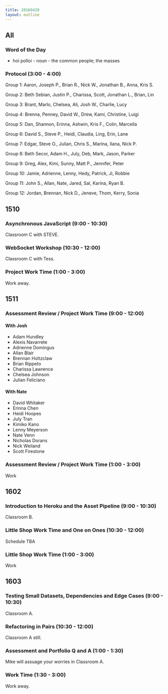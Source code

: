 ```yaml
---
title: 20160420
layout: outline
---
```


## All

### Word of the Day
* hoi polloi - noun - the common people; the masses

### Protocol (3:00 - 4:00)

Group 1:
Aaron, Joseph P., Brian R., Nick W., Jonathan B., Anna, Kris S.

Group 2:
Beth Sebian, Justin P., Charissa, Scott, Jonathan L., Brian, Lin

Group 3:
Brant, Marlo, Chelsea, Ali, Josh W., Charlie, Lucy

Group 4:
Brenna, Penney, David W., Drew, Kami, Christine, Luigi

Group 5:
Dan, Shannon, Erinna, Ashwin, Kris F., Colin, Marcella

Group 6:
David S., Steve P., Heidi, Claudia, Ling, Erin, Lane

Group 7:
Edgar, Steve O., Julian, Chris S., Marina, Ilana, Nick P.

Group 8:
Beth Secor, Adam H., July, Deb, Mark, Jason, Parker

Group 9:
Greg, Alex, Kimi, Sunny, Matt P., Jennifer, Peter

Group 10:
Jamie, Adrienne, Lenny, Hedy, Patrick, Ji, Robbie

Group 11:
John S., Allan, Nate, Jared, Sal, Karina, Ryan B.

Group 12:
Jordan, Brennan, Nick D., Jeneve, Thom, Kerry, Sonia


## 1510

### Asynchronous JavaScript (9:00 - 10:30)

Classroom C with STEVE.

### WebSocket Workshop (10:30 - 12:00)

Classroom C with Tess.

### Project Work Time (1:00 - 3:00)

Work away.


## 1511

### Assessment Review / Project Work Time (9:00 - 12:00)

#### With Josh

- Adam Hundley
- Alexis Navarrete
- Adrienne Domingus
- Allan Blair
- Brennan Holtzclaw
- Brian Rippeto
- Charissa Lawrence
- Chelsea Johnson
- Julian Feliciano

#### With Nate

- David Whitaker
- Erinna Chen
- Heidi Hoopes
- July Tran
- Kimiko Kano
- Lenny Meyerson
- Nate Venn
- Nicholas Dorans
- Nick Weiland
- Scott Firestone


### Assessment Review / Project Work Time (1:00 - 3:00)

Work


## 1602

### Introduction to Heroku and the Asset Pipeline (9:00 - 10:30)

Classroom B.

### Little Shop Work Time and One on Ones (10:30 - 12:00)

Schedule TBA

### Little Shop Work Time (1:00 - 3:00)

Work


## 1603

### Testing Small Datasets, Dependencies and Edge Cases (9:00 - 10:30)

Classroom A.

### Refactoring in Pairs (10:30 - 12:00)

Classroom A still.

### Assessment and Portfolio Q and A (1:00 - 1:30)

Mike will assuage your worries in Classroom A.

### Work Time (1:30 - 3:00)

Work away.
